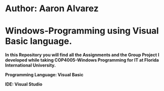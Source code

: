 # Author: **Aaron Alvarez**

# Windows-Programming using Visual Basic language.

**In this Repository you will find all the Assignments and the Group Project I developed while taking COP4005-Windows Programming for IT at Florida International University.**

**Programming Language: Visual Basic**

**IDE: Visual Studio**
